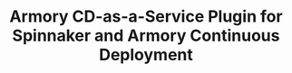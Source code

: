 ---
title: Armory CD-as-a-Service Plugin for Spinnaker and Armory Continuous Deployment
linkTitle: Spinnaker Plugin
manualLinkRelRef: "plugins/cdaas-spinnaker.md"
exclude_search: true
description: >
  Armory Continuous Deployment-as-a-Service plugin enables performing canary and blue/green deployments in a single stage.
---
